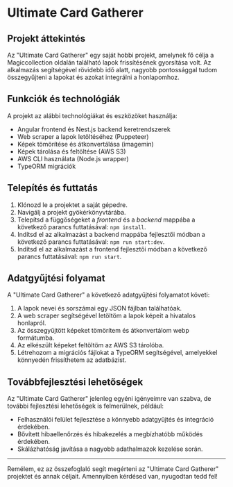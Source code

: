 # Ultimate Card Gatherer

## Projekt áttekintés

Az "Ultimate Card Gatherer" egy saját hobbi projekt, amelynek fő célja a Magiccollection oldalán található lapok frissítésének gyorsítása volt. Az alkalmazás segítségével rövidebb idő alatt, nagyobb pontossággal tudom összegyűjteni a lapokat és azokat integrálni a honlapomhoz.

## Funkciók és technológiák

A projekt az alábbi technológiákat és eszközöket használja:

- Angular frontend és Nest.js backend keretrendszerek
- Web scraper a lapok letöltéséhez (Puppeteer)
- Képek tömörítése és átkonvertálása (imagemin)
- Képek tárolása és feltöltése (AWS S3)
- AWS CLI használata (Node.js wrapper)
- TypeORM migrációk

## Telepítés és futtatás

1. Klónozd le a projektet a saját gépedre.
2. Navigálj a projekt gyökérkönyvtárába.
3. Telepítsd a függőségeket a *frontend* és a *backend* mappába a következő parancs futtatásával: `npm install`.
4. Indítsd el az alkalmazást a backend mappába fejlesztői módban a következő parancs futtatásával: `npm run start:dev`.
4. Indítsd el az alkalmazást a frontend fejlesztői módban a következő parancs futtatásával: `npm run start`.


## Adatgyűjtési folyamat

A "Ultimate Card Gatherer" a következő adatgyűjtési folyamatot követi:

1. A lapok nevei és sorszámai egy JSON fájlban találhatóak.
2. A web scraper segítségével letöltöm a lapok képeit a hivatalos honlapról.
3. Az összegyűjtött képeket tömörítem és átkonvertálom webp formátumba.
4. Az elkészült képeket feltöltöm az AWS S3 tárolóba.
5. Létrehozom a migrációs fájlokat a TypeORM segítségével, amelyekkel könnyedén frissíthetem az adatbázist.

## Továbbfejlesztési lehetőségek

Az "Ultimate Card Gatherer" jelenleg egyéni igényeimre van szabva, de további fejlesztési lehetőségek is felmerülnek, például:

- Felhasználói felület fejlesztése a könnyebb adatgyűjtés és integráció érdekében.
- Bővített hibaellenőrzés és hibakezelés a megbízhatóbb működés érdekében.
- Skálázhatóság javítása a nagyobb adathalmazok kezelése során.

---

Remélem, ez az összefoglaló segít megérteni az "Ultimate Card Gatherer" projektet és annak céljait. Amennyiben kérdésed van, nyugodtan tedd fel!
